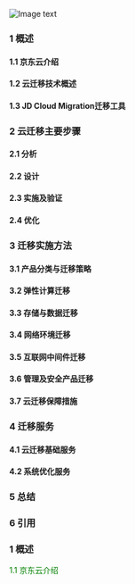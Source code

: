 ![Image text](https://github.com/jdcloudcom/cn/blob/baishi/image/whitepaper/%E8%BF%81%E7%A7%BB%E7%9B%AE%E5%BD%95.png)


### 1 概述

#### 1.1 京东云介绍

#### 1.2 云迁移技术概述

#### 1.3 JD Cloud Migration迁移工具

### 2 云迁移主要步骤

#### 2.1 分析

#### 2.2 设计

#### 2.3 实施及验证 

#### 2.4 优化

### 3 迁移实施方法

#### 3.1 产品分类与迁移策略 

#### 3.2 弹性计算迁移

#### 3.3 存储与数据迁移

#### 3.4 网络环境迁移

#### 3.5 互联网中间件迁移

#### 3.6 管理及安全产品迁移

#### 3.7 云迁移保障措施

### 4 迁移服务

#### 4.1 云迁移基础服务

#### 4.2 系统优化服务 

### 5 总结 

### 6 引用


### 1 概述

<font color=#008000>1.1 京东云介绍</font>
